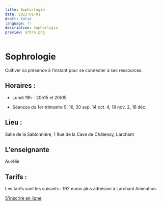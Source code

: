 ```yaml
---
title: Sophorlogie
date: 2023-01-01
draft: false
language: fr
description: Sophorlogie
preview: arbre.png
---
```

# Sophrologie

Cultiver sa présence à l’instant pour se connecter à ses ressources.

## Horaires :

- Lundi 19h - 20h15 et 20h15

- Séances du 1er trimestre 9, 16, 30 sep. 14 oct. 4, 18 nov. 2, 16 déc.

## Lieu :
Salle de la Sablonnière, 1 Rue de la Cave de Châtenoy, Larchant

## L'enseignante

Aurélie


## Tarifs :

Les tarifs sont les suivants : 192 euros plus adhésion à Larchant Animation.


<div > 
          <a href="/inscriptions" class="items-center px-6 py-3 border border-transparent text-base font-medium rounded-md shadow-sm text-white bg-indigo-500 hover:bg-indigo-800 focus:outline-none focus:ring-2 focus:ring-offset-2 focus:ring-indigo-500 ">
            S'inscrire en ligne
          </a>
          
</div>

